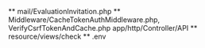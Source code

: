 ** mail/EvaluationInvitation.php
** Middleware/CacheTokenAuthMiddleware.php, VerifyCsrfTokenAndCache.php app/http/Controller/API
** resource/views/check
** .env  
